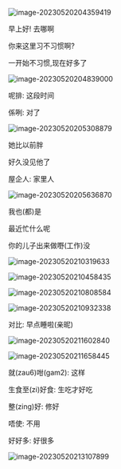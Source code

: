 ![image-20230520204359419](../pics/yue/image-20230520204359419.png)

早上好! 去哪啊

你来这里习不习惯啊?

一开始不习惯,现在好多了

![image-20230520204839000](../pics/yue/image-20230520204839000.png)

呢排: 这段时间

係咧: 对了

![image-20230520205308879](../pics/yue/image-20230520205308879.png)

她比以前胖

好久没见他了

屋企人: 家里人

![image-20230520205636870](../pics/yue/image-20230520205636870.png)

我也(都)是

最近忙什么呢

你的儿子出来做嘢(工作)没

![image-20230520210319633](../pics/yue/image-20230520210319633.png)

![image-20230520210458435](../pics/yue/image-20230520210458435.png)

![image-20230520210808584](../pics/yue/image-20230520210808584.png)

![image-20230520210932338](../pics/yue/image-20230520210932338.png)

对比: 早点睡啦(亲昵)

![image-20230520211602840](../pics/yue/image-20230520211602840.png)

![image-20230520211658445](../pics/yue/image-20230520211658445.png)

就(zau6)咁(gam2): 这样

生食至(zi)好食: 生吃才好吃 

整(zing)好: 修好

唔使: 不用

好好多: 好很多

![image-20230520213107899](../pics/yue/image-20230520213107899.png)